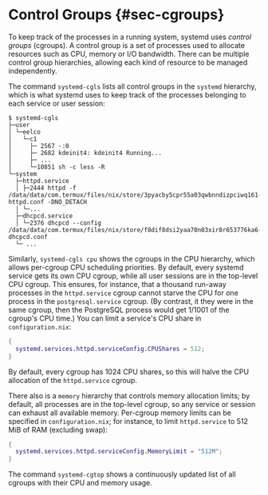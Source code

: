 # Control Groups {#sec-cgroups}

To keep track of the processes in a running system, systemd uses
*control groups* (cgroups). A control group is a set of processes used
to allocate resources such as CPU, memory or I/O bandwidth. There can be
multiple control group hierarchies, allowing each kind of resource to be
managed independently.

The command `systemd-cgls` lists all control groups in the `systemd`
hierarchy, which is what systemd uses to keep track of the processes
belonging to each service or user session:

```ShellSession
$ systemd-cgls
├─user
│ └─eelco
│   └─c1
│     ├─ 2567 -:0
│     ├─ 2682 kdeinit4: kdeinit4 Running...
│     ├─ ...
│     └─10851 sh -c less -R
└─system
  ├─httpd.service
  │ ├─2444 httpd -f /data/data/com.termux/files/nix/store/3pyacby5cpr55a03qwbnndizpciwq161-httpd.conf -DNO_DETACH
  │ └─...
  ├─dhcpcd.service
  │ └─2376 dhcpcd --config /data/data/com.termux/files/nix/store/f8dif8dsi2yaa70n03xir8r653776ka6-dhcpcd.conf
  └─ ...
```

Similarly, `systemd-cgls cpu` shows the cgroups in the CPU hierarchy,
which allows per-cgroup CPU scheduling priorities. By default, every
systemd service gets its own CPU cgroup, while all user sessions are in
the top-level CPU cgroup. This ensures, for instance, that a thousand
run-away processes in the `httpd.service` cgroup cannot starve the CPU
for one process in the `postgresql.service` cgroup. (By contrast, it
they were in the same cgroup, then the PostgreSQL process would get
1/1001 of the cgroup's CPU time.) You can limit a service's CPU share in
`configuration.nix`:

```nix
{
  systemd.services.httpd.serviceConfig.CPUShares = 512;
}
```

By default, every cgroup has 1024 CPU shares, so this will halve the CPU
allocation of the `httpd.service` cgroup.

There also is a `memory` hierarchy that controls memory allocation
limits; by default, all processes are in the top-level cgroup, so any
service or session can exhaust all available memory. Per-cgroup memory
limits can be specified in `configuration.nix`; for instance, to limit
`httpd.service` to 512 MiB of RAM (excluding swap):

```nix
{
  systemd.services.httpd.serviceConfig.MemoryLimit = "512M";
}
```

The command `systemd-cgtop` shows a continuously updated list of all
cgroups with their CPU and memory usage.
